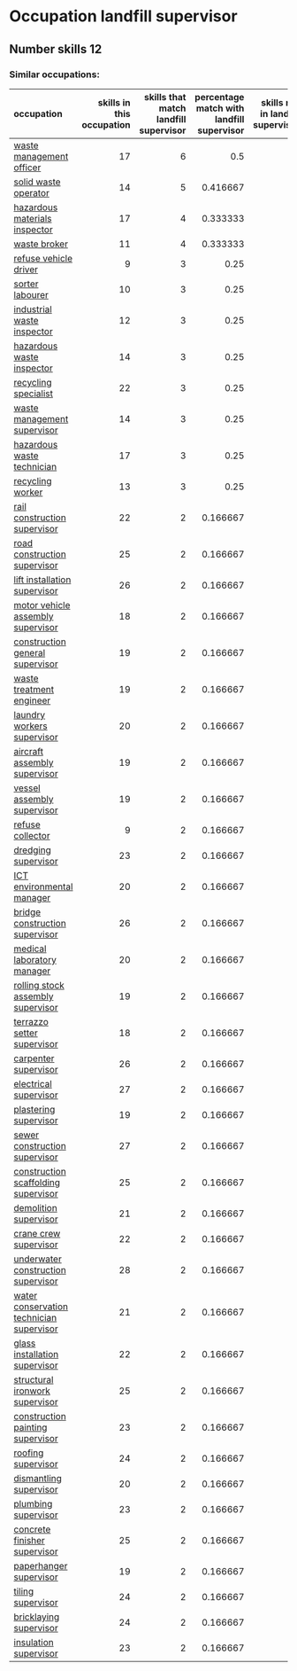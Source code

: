 # Occupation landfill supervisor
## Number skills 12
### Similar occupations:
| occupation                                                                              |   skills in this occupation |   skills that match landfill supervisor |   percentage match with landfill supervisor |   skills not in landfill supervisor |
|:----------------------------------------------------------------------------------------|----------------------------:|----------------------------------------:|--------------------------------------------:|------------------------------------:|
| [waste management officer](waste_management_officer.md)                                 |                          17 |                                       6 |                                    0.5      |                                  11 |
| [solid waste operator](solid_waste_operator.md)                                         |                          14 |                                       5 |                                    0.416667 |                                   9 |
| [hazardous materials inspector](hazardous_materials_inspector.md)                       |                          17 |                                       4 |                                    0.333333 |                                  13 |
| [waste broker](waste_broker.md)                                                         |                          11 |                                       4 |                                    0.333333 |                                   7 |
| [refuse vehicle driver](refuse_vehicle_driver.md)                                       |                           9 |                                       3 |                                    0.25     |                                   6 |
| [sorter labourer](sorter_labourer.md)                                                   |                          10 |                                       3 |                                    0.25     |                                   7 |
| [industrial waste inspector](industrial_waste_inspector.md)                             |                          12 |                                       3 |                                    0.25     |                                   9 |
| [hazardous waste inspector](hazardous_waste_inspector.md)                               |                          14 |                                       3 |                                    0.25     |                                  11 |
| [recycling specialist](recycling_specialist.md)                                         |                          22 |                                       3 |                                    0.25     |                                  19 |
| [waste management supervisor](waste_management_supervisor.md)                           |                          14 |                                       3 |                                    0.25     |                                  11 |
| [hazardous waste technician](hazardous_waste_technician.md)                             |                          17 |                                       3 |                                    0.25     |                                  14 |
| [recycling worker](recycling_worker.md)                                                 |                          13 |                                       3 |                                    0.25     |                                  10 |
| [rail construction supervisor](rail_construction_supervisor.md)                         |                          22 |                                       2 |                                    0.166667 |                                  20 |
| [road construction supervisor](road_construction_supervisor.md)                         |                          25 |                                       2 |                                    0.166667 |                                  23 |
| [lift installation supervisor](lift_installation_supervisor.md)                         |                          26 |                                       2 |                                    0.166667 |                                  24 |
| [motor vehicle assembly supervisor](motor_vehicle_assembly_supervisor.md)               |                          18 |                                       2 |                                    0.166667 |                                  16 |
| [construction general supervisor](construction_general_supervisor.md)                   |                          19 |                                       2 |                                    0.166667 |                                  17 |
| [waste treatment engineer](waste_treatment_engineer.md)                                 |                          19 |                                       2 |                                    0.166667 |                                  17 |
| [laundry workers supervisor](laundry_workers_supervisor.md)                             |                          20 |                                       2 |                                    0.166667 |                                  18 |
| [aircraft assembly supervisor](aircraft_assembly_supervisor.md)                         |                          19 |                                       2 |                                    0.166667 |                                  17 |
| [vessel assembly supervisor](vessel_assembly_supervisor.md)                             |                          19 |                                       2 |                                    0.166667 |                                  17 |
| [refuse collector](refuse_collector.md)                                                 |                           9 |                                       2 |                                    0.166667 |                                   7 |
| [dredging supervisor](dredging_supervisor.md)                                           |                          23 |                                       2 |                                    0.166667 |                                  21 |
| [ICT environmental manager](ICT_environmental_manager.md)                               |                          20 |                                       2 |                                    0.166667 |                                  18 |
| [bridge construction supervisor](bridge_construction_supervisor.md)                     |                          26 |                                       2 |                                    0.166667 |                                  24 |
| [medical laboratory manager](medical_laboratory_manager.md)                             |                          20 |                                       2 |                                    0.166667 |                                  18 |
| [rolling stock assembly supervisor](rolling_stock_assembly_supervisor.md)               |                          19 |                                       2 |                                    0.166667 |                                  17 |
| [terrazzo setter supervisor](terrazzo_setter_supervisor.md)                             |                          18 |                                       2 |                                    0.166667 |                                  16 |
| [carpenter supervisor](carpenter_supervisor.md)                                         |                          26 |                                       2 |                                    0.166667 |                                  24 |
| [electrical supervisor](electrical_supervisor.md)                                       |                          27 |                                       2 |                                    0.166667 |                                  25 |
| [plastering supervisor](plastering_supervisor.md)                                       |                          19 |                                       2 |                                    0.166667 |                                  17 |
| [sewer construction supervisor](sewer_construction_supervisor.md)                       |                          27 |                                       2 |                                    0.166667 |                                  25 |
| [construction scaffolding supervisor](construction_scaffolding_supervisor.md)           |                          25 |                                       2 |                                    0.166667 |                                  23 |
| [demolition supervisor](demolition_supervisor.md)                                       |                          21 |                                       2 |                                    0.166667 |                                  19 |
| [crane crew supervisor](crane_crew_supervisor.md)                                       |                          22 |                                       2 |                                    0.166667 |                                  20 |
| [underwater construction supervisor](underwater_construction_supervisor.md)             |                          28 |                                       2 |                                    0.166667 |                                  26 |
| [water conservation technician supervisor](water_conservation_technician_supervisor.md) |                          21 |                                       2 |                                    0.166667 |                                  19 |
| [glass installation supervisor](glass_installation_supervisor.md)                       |                          22 |                                       2 |                                    0.166667 |                                  20 |
| [structural ironwork supervisor](structural_ironwork_supervisor.md)                     |                          25 |                                       2 |                                    0.166667 |                                  23 |
| [construction painting supervisor](construction_painting_supervisor.md)                 |                          23 |                                       2 |                                    0.166667 |                                  21 |
| [roofing supervisor](roofing_supervisor.md)                                             |                          24 |                                       2 |                                    0.166667 |                                  22 |
| [dismantling supervisor](dismantling_supervisor.md)                                     |                          20 |                                       2 |                                    0.166667 |                                  18 |
| [plumbing supervisor](plumbing_supervisor.md)                                           |                          23 |                                       2 |                                    0.166667 |                                  21 |
| [concrete finisher supervisor](concrete_finisher_supervisor.md)                         |                          25 |                                       2 |                                    0.166667 |                                  23 |
| [paperhanger supervisor](paperhanger_supervisor.md)                                     |                          19 |                                       2 |                                    0.166667 |                                  17 |
| [tiling supervisor](tiling_supervisor.md)                                               |                          24 |                                       2 |                                    0.166667 |                                  22 |
| [bricklaying supervisor](bricklaying_supervisor.md)                                     |                          24 |                                       2 |                                    0.166667 |                                  22 |
| [insulation supervisor](insulation_supervisor.md)                                       |                          23 |                                       2 |                                    0.166667 |                                  21 |

